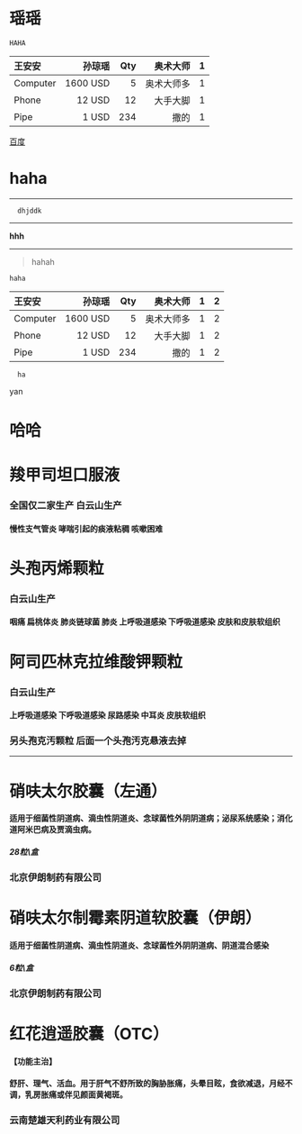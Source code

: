 # 瑶瑶

`HAHA`

| 王安安     |    孙琼瑶 | Qty  |  奥术大师 |   1  |
| :-------- | --------:| --: | --: |   --: |
| Computer  | 1600 USD |  5   |  奥术大师多 |  1 |
| Phone     |   12 USD |  12  | 大手大脚  | 1  |
| Pipe      |    1 USD | 234  |  撒的 |  1 |

[百度](https://github.com/yaotuotuo/anan/blob/master/an.md)

# haha

--------

```
  dhjddk

```
-------

**hhh**

------

> hahah

`haha`

| 王安安     |    孙琼瑶 | Qty  |  奥术大师 |   1  | 2 |
| :-------- | --------:| --: | --: |   --: |  --: |
| Computer  | 1600 USD |  5   |  奥术大师多 |  1 |   2|
| Phone     |   12 USD |  12  | 大手大脚  | 1  | 2  |
| Pipe      |    1 USD | 234  |  撒的 |  1 |2  

```
  ha

```
yan
# 哈哈






# 羧甲司坦口服液

### 全国仅二家生产 白云山生产

#### 慢性支气管炎 哮喘引起的痰液粘稠 咳嗽困难

# 头孢丙烯颗粒  

### 白云山生产

#### 咽痛 扁桃体炎 肺炎链球菌 肺炎 上呼吸道感染 下呼吸道感染 皮肤和皮肤软组织

# 阿司匹林克拉维酸钾颗粒

### 白云山生产

#### 上呼吸道感染 下呼吸道感染 尿路感染 中耳炎 皮肤软组织

### 另头孢克汚颗粒 后面一个头孢汚克悬液去掉

---------------

# 硝呋太尔胶囊（左通）

#### 适用于细菌性阴道病、滴虫性阴道炎、念球菌性外阴阴道病；泌尿系统感染；消化道阿米巴病及贾滴虫病。

##### 28粒\盒

### 北京伊朗制药有限公司

# 硝呋太尔制霉素阴道软胶囊（伊朗）

#### 适用于细菌性阴道病、滴虫性阴道炎、念球菌性外阴阴道病、阴道混合感染

##### 6粒\盒

### 北京伊朗制药有限公司

# 红花逍遥胶囊（OTC）

#### 【功能主治】

#### 舒肝、理气、活血。用于肝气不舒所致的胸胁胀痛，头晕目眩，食欲减退，月经不调，乳房胀痛或伴见颜面黄褐斑。

### 云南楚雄天利药业有限公司
